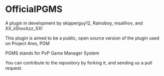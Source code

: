 OfficialPGMS
============

A plugin in development by skipperguy12, Rainoboy, msalihov, and XX_iiShockzz_XX!

This plugin is aimed to be a public, open source version of the plugin used on Project Ares, PGM

PGMS stands for PvP Game Manager System

You can contribute to the repository by forking it, and sending us a pull request.


